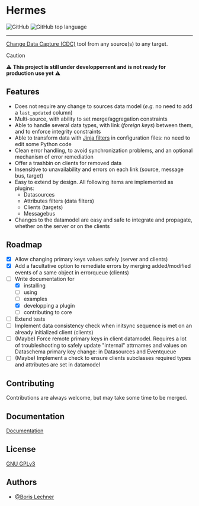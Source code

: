 # Hermes

![GitHub](https://img.shields.io/github/license/DSIN-INSA-Strasbourg/Hermes)
![GitHub top language](https://img.shields.io/github/languages/top/DSIN-INSA-Strasbourg/Hermes)

---

[Change Data Capture (CDC)](https://medium.com/event-driven-utopia/a-gentle-introduction-to-event-driven-change-data-capture-683297625f9b) tool from any source(s) to any target.

> [!CAUTION]
> :warning: **This project is still under developpement and is not ready for production use yet** :warning:

## Features

- Does not require any change to sources data model (*e.g.* no need to add a `last_updated` column)
- Multi-source, with ability to set merge/aggregation constraints
- Able to handle several data types, with link (*foreign keys*) between them, and to enforce integrity constraints
- Able to transform data with [Jinja filters](https://jinja.palletsprojects.com/en/3.1.x/templates/#filters) in configuration files: no need to edit some Python code
- Clean error handling, to avoid synchronization problems, and an optional mechanism of error remediation
- Offer a trashbin on clients for removed data
- Insensitive to unavailability and errors on each link (source, message bus, target)
- Easy to extend by design. All following items are implemented as plugins:
  - Datasources
  - Attributes filters (data filters)
  - Clients (targets)
  - Messagebus
- Changes to the datamodel are easy and safe to integrate and propagate, whether on the server or on the clients

## Roadmap

- [x] Allow changing primary keys values safely (server and clients)
- [x] Add a facultative option to remediate errors by merging added/modified events of a same object in errorqueue (clients)
- [ ] Write documentation for
  - [x] installing
  - [ ] using
  - [ ] examples
  - [x] developping a plugin
  - [ ] contributing to core
- [ ] Extend tests
- [ ] Implement data consistency check when initsync sequence is met on an already initialized client (clients)
- [ ] (Maybe) Force remote primary keys in client datamodel. Requires a lot of troubleshooting to safely update "internal" attrnames and values on Dataschema primary key change: in Datasources and Eventqueue
- [ ] (Maybe) Implement a check to ensure clients subclasses required types and attributes are set in datamodel

## Contributing

Contributions are always welcome, but may take some time to be merged.

## Documentation

[Documentation](https://hermes.insa-strasbourg.fr/)

## License

[GNU GPLv3](https://choosealicense.com/licenses/gpl-3.0/)

## Authors

- [@Boris Lechner](https://github.com/orgs/DSIN-INSA-Strasbourg/people/Boris-INSA)
